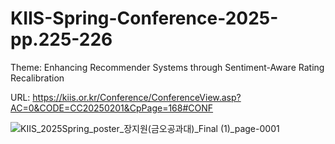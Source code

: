 # KIIS-Spring-Conference-2025-pp.225-226
Theme: Enhancing Recommender Systems through Sentiment-Aware Rating Recalibration

URL: https://kiis.or.kr/Conference/ConferenceView.asp?AC=0&CODE=CC20250201&CpPage=168#CONF




![KIIS_2025Spring_poster_장지원(금오공과대)_Final (1)_page-0001](https://github.com/user-attachments/assets/23866a65-427b-4a53-94bf-246131f3c224)
